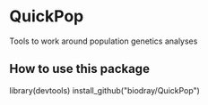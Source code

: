 # QuickPop
 Tools to work around population genetics analyses

## How to use this package

library(devtools)
install_github("biodray/QuickPop")

